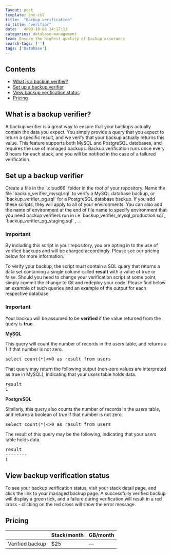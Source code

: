 ```yaml
---
layout: post
template: one-col
title:  "Backup verification"
so_title: "verifier"
date:   4000-10-03 14:17:13
categories: database-management
lead: Ensure the highest quality of backup assurance
search-tags: ['']
tags: ['Database']
---
```


<h2>Contents</h2>
<ul class="page-toc">
	<li>
		<a href="#what">What is a backup verifier?</a>
	</li>
	<li>
		<a href="#usage">Set up a backup verifier</a>
	</li>
    <li>
        <a href="#view">View backup verification status</a>
    </li>    
	<li>
		<a href="#pricing">Pricing</a>
	</li>
</ul>

<h2 id="what">What is a backup verifier?</h2>
A backup verifier is a great way to ensure that your backups actually contain the data you expect. You simply provide a query that you expect to return a specific result, and we verify that your backup actually returns this value. This feature supports both MySQL and PostgreSQL databases, and requires the use of managed backups. Backup verification runs once every 6 hours for each stack, and you will be notified in the case of a failured verification.

<h2 id="usage">Set up a backup verifier</h2>
Create a file in the `.cloud66` folder in the root of your repository. Name the file `backup_verifier_mysql.sql` to verify a MySQL database backup, or `backup_verifier_pg.sql` for a PostgreSQL database backup. If you add these scripts, they will apply to all of your environments. You can also add the name of environment at the end of file name to specify environment that you need backup verifiers run in i.e   `backup_verifier_mysql_production.sql`,  `backup_verifier_pg_staging.sql` , ...   

<div class="notice notice-standalone">
		<h3>Important</h3>
		<p>By including this script in your repository, you are opting in to the use of verified backups and will be charged accordingly. Please see our pricing below for more information.</p>
</div>

To verify your backup, the script must contain a SQL query that returns a data set containing a single column called **result** with a value of true or false. Should you need to change your verification script at some point, simply commit the change to Git and redeploy your code. Please find below an example of such queries and an example of the output for each respective database.

<div class="notice notice-standalone">
		<h3>Important</h3>
		<p>Your backup will be assumed to be <b>verified</b> if the value returned from the query is <b>true</b>.</p>
</div>

**MySQL**

This query will count the number of records in the *users* table, and returns a 1 if that number is not zero.

<pre class="prettyprint">
select count(*)<>0 as result from users
</pre>

That query may return the following output (non-zero values are interpreted as true in MySQL), indicating that your *users* table holds data.

<pre class="prettyprint">
result
1
</pre>

**PostgreSQL**

Similarly, this query also counts the number of records in the *users* table, and returns a boolean of _true_ if that number is not zero.

<pre class="prettyprint">
select count(*)<>0 as result from users
</pre>

The result of this query may be the following, indicating that your *users* table holds data.

<pre class="prettyprint">
result
--------
t
</pre>

<h2 id="view">View backup verification status</h2>
To see your backup verification status, visit your stack detail page, and click the link to your managed backup page. A successfully verified backup will display a green tick, and a failure during verification will result in a red cross - clicking on the red cross will show the error message.

<h2 id="pricing">Pricing</h2>

<table class='table table-bordered table-striped table-small'>
    <thead>
        <tr>
            <th align="center"></th>
            <th align="center">Stack/month</th>
            <th align="center">GB/month</th>
        </tr>
    </thead>
    <tbody>
        <tr>
            <td>Verified backup</td>
            <td>$25</td>
            <td>&mdash;</td>
        </tr>
    </tbody>
</table>
